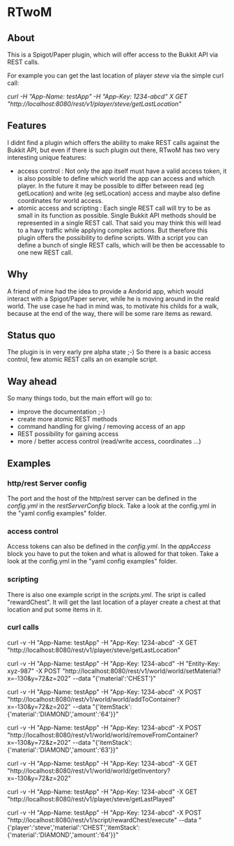 # RTwoM

## About

This is a Spigot/Paper plugin, which will offer access to the Bukkit API via REST calls.

For example you can get the last location of player *steve* via the simple curl call:

*curl -H "App-Name: testApp" -H "App-Key: 1234-abcd" X GET "http://localhost:8080/rest/v1/player/steve/getLastLocation"*

## Features

I didnt find a plugin which offers the ability to make REST calls against the Bukkit API, but even if there is such plugin out there, RTwoM has two very interesting unique features:

* access control : Not only the app itself must have a valid access token, it is also possible to define which world the app can access and which player. In the future it may be possible to differ between read (eg getLocation) and write (eg setLocation) access and maybe also define coordinates for world access.
* atomic access and scripting : Each single REST call will try to be as small in its function as possible. Single Bukkit API methods should be represented in a single REST call. That said you may think this will lead to a havy traffic while applying complex actions. But therefore this plugin offers the possibility to define scripts. With a script you can define a bunch of single REST calls, which will be then be accessable to one new REST call.

## Why

A friend of mine had the idea to provide a Andorid app, which would interact with a Spigot/Paper server, while he is moving around in the reald world. The use case he had in mind was, to motivate his childs for a walk, because at the end of the way, there will be some rare items as reward.

## Status quo

The plugin is in very early pre alpha state ;-) So there is a basic access control, few atomic REST calls an on example script.

## Way ahead

So many things todo, but the main effort will go to:

* improve the documentation ;-)
* create more atomic REST methods
* command handling for giving / removing access of an app
* REST possibility for gaining access 
* more / better access control (read/write access, coordinates ...)

## Examples

### http/rest Server config

The port and the host of the http/rest server can be defined in the *config.yml* in the *restServerConfig* block. Take a look at the config.yml in the "yaml config examples" folder.

### access control

Access tokens can also be defined in the *config.yml*. In the *appAccess* block you have to put the token and what is allowed for that token. Take a look at the config.yml in the "yaml config examples" folder.

### scripting

There is also one example script in the *scripts.yml*. The sript is called "rewardChest". It will get the last location of a player create a chest at that location and put some items in it.

### curl calls

curl -v -H "App-Name: testApp" -H "App-Key: 1234-abcd" -X GET "http://localhost:8080/rest/v1/player/steve/getLastLocation"

curl -v -H "App-Name: testApp" -H "App-Key: 1234-abcd" -H "Entity-Key: xyz-987" -X POST "http://localhost:8080/rest/v1/world/world/setMaterial?x=-130&y=72&z=202" --data "{'material':'CHEST'}"

curl -v -H "App-Name: testApp" -H "App-Key: 1234-abcd" -X POST "http://localhost:8080/rest/v1/world/world/addToContainer?x=-130&y=72&z=202" --data "{'itemStack':{'material':'DIAMOND','amount':'64'}}"

curl -v -H "App-Name: testApp" -H "App-Key: 1234-abcd" -X POST "http://localhost:8080/rest/v1/world/world/removeFromContainer?x=-130&y=72&z=202" --data "{'itemStack':{'material':'DIAMOND','amount':'63'}}"

curl -v -H "App-Name: testApp" -H "App-Key: 1234-abcd" -X GET "http://localhost:8080/rest/v1/world/world/getInventory?x=-130&y=72&z=202"

curl -v -H "App-Name: testApp" -H "App-Key: 1234-abcd" -X GET "http://localhost:8080/rest/v1/player/steve/getLastPlayed"

curl -v -H "App-Name: testApp" -H "App-Key: 1234-abcd" -X POST "http://localhost:8080/rest/v1/script/rewardChest/execute" --data "{'player':'steve','material':'CHEST','itemStack':{'material':'DIAMOND','amount':'64'}}"
